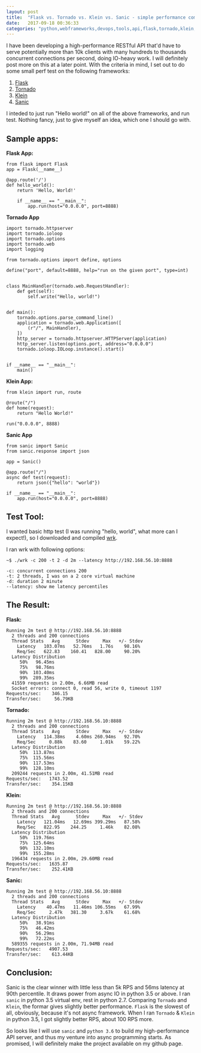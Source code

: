 ```yaml
---
layout: post
title:  "Flask vs. Tornado vs. Klein vs. Sanic - simple performance comparision of Python web frameworks"
date:   2017-09-18 00:36:33
categories: "python,webframeworks,devops,tools,api,flask,tornado,klein,sanic"
---
```


I have been developing a high-performance RESTful API that'd have to serve potentially more than 10k clients with many hundreds to thousands concurrent connections per second, doing IO-heavy work. I will definitely post more on this at a later point. With the criteria in mind, I set out to do some small perf test on the following frameworks:

1. [Flask](http://flask.pocoo.org)
2. [Tornado](http://www.tornadoweb.org/en/stable)
3. [Klein](https://github.com/twisted/klein)
4. [Sanic](https://github.com/channelcat/sanic)

I inteded to just run "Hello world!" on all of the above frameworks, and run test. Nothing fancy, just to give myself an idea, which one I should go with.

Sample apps:
------------

**Flask App:**

```
from flask import Flask
app = Flask(__name__)

@app.route('/')
def hello_world():
    return 'Hello, World!'

    if __name__ == "__main__":
        app.run(host="0.0.0.0", port=8888)
```

**Tornado App**

```
import tornado.httpserver
import tornado.ioloop
import tornado.options
import tornado.web
import logging

from tornado.options import define, options

define("port", default=8888, help="run on the given port", type=int)


class MainHandler(tornado.web.RequestHandler):
    def get(self):
        self.write("Hello, world!")


def main():
    tornado.options.parse_command_line()
    application = tornado.web.Application([
        (r"/", MainHandler),
    ])
    http_server = tornado.httpserver.HTTPServer(application)
    http_server.listen(options.port, address="0.0.0.0")
    tornado.ioloop.IOLoop.instance().start()


if __name__ == "__main__":
    main()
```

**Klein App:**

```
from klein import run, route

@route("/")
def home(request):
    return "Hello World!"

run("0.0.0.0", 8888)
```


**Sanic App**

```
from sanic import Sanic
from sanic.response import json

app = Sanic()

@app.route("/")
async def test(request):
    return json({"hello": "world"})

if __name__ == "__main__":
    app.run(host="0.0.0.0", port=8888)
```

Test Tool:
----------

I wanted basic http test (I was running "hello, world", what more can I expect!), so I downloaded and compiled [wrk](https://github.com/wg/wrk).

I ran wrk with following options:

```
~$ ./wrk -c 200 -t 2 -d 2m --latency http://192.168.56.10:8888
```

```
-c: concurrent connections 200
-t: 2 threads, I was on a 2 core virtual machine
-d: duration 2 minute
--latency: show me latency percentiles
```


The Result:
-----------

**Flask:**

```
Running 2m test @ http://192.168.56.10:8888
  2 threads and 200 connections
  Thread Stats   Avg      Stdev     Max   +/- Stdev
    Latency   103.07ms   52.76ms   1.76s    98.16%
    Req/Sec   622.83    160.41   828.00     90.20%
  Latency Distribution
     50%   96.45ms
     75%   98.76ms
     90%  103.40ms
     99%  289.35ms
  41559 requests in 2.00m, 6.66MB read
  Socket errors: connect 0, read 56, write 0, timeout 1197
Requests/sec:    346.15
Transfer/sec:     56.79KB
```

**Tornado:**

```
Running 2m test @ http://192.168.56.10:8888
  2 threads and 200 connections
  Thread Stats   Avg      Stdev     Max   +/- Stdev
    Latency   114.38ms    4.60ms 260.94ms   92.70%
    Req/Sec     0.88k    83.60     1.01k    59.22%
  Latency Distribution
     50%  113.87ms
     75%  115.56ms
     90%  117.53ms
     99%  128.10ms
  209244 requests in 2.00m, 41.51MB read
Requests/sec:   1743.52
Transfer/sec:    354.15KB
```

**Klein:**

```
Running 2m test @ http://192.168.56.10:8888
  2 threads and 200 connections
  Thread Stats   Avg      Stdev     Max   +/- Stdev
    Latency   121.04ms   12.69ms 399.29ms   87.58%
    Req/Sec   822.95    244.25     1.46k    82.08%
  Latency Distribution
     50%  119.76ms
     75%  125.64ms
     90%  132.10ms
     99%  155.28ms
  196434 requests in 2.00m, 29.60MB read
Requests/sec:   1635.87
Transfer/sec:    252.41KB
```

**Sanic:**

```
Running 2m test @ http://192.168.56.10:8888
  2 threads and 200 connections
  Thread Stats   Avg      Stdev     Max   +/- Stdev
    Latency    40.47ms   11.46ms 106.55ms   67.99%
    Req/Sec     2.47k   381.30     3.67k    61.68%
  Latency Distribution
     50%   38.91ms
     75%   46.42ms
     90%   56.29ms
     99%   72.22ms
  589355 requests in 2.00m, 71.94MB read
Requests/sec:   4907.53
Transfer/sec:    613.44KB
```

Conclusion:
-----------

Sanic is the clear winner with little less than 5k RPS and 56ms latency at 90th percentile. It draws power from async IO in python 3.5 or above. I ran `sanic` in python 3.5 virtual env, rest in python 2.7. Comparing `Tornado` and `Klein`, the formar gives slightly better performance. `Flask` is the slowest of all, obviously, because it's not async framework. When I ran `Tornado` & `Klein` in python 3.5, I got slightly better RPS, about 100 RPS more.

So looks like I will use `sanic` and `python 3.6` to build my high-performance API server, and thus my venture into async programming starts. As promised, I will definitely make the project available on my github page.
